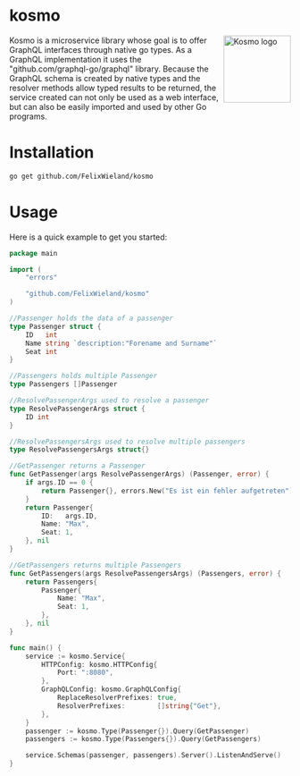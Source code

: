 # kosmo

<img src="https://i.ibb.co/MspV6Mh/logo.png" align="right"
     title="Kosmo logo" width="120">

Kosmo is a microservice library whose goal is to offer GraphQL interfaces through native go types. As a GraphQL implementation it uses the "github.com/graphql-go/graphql" library. Because the GraphQL schema is created by native types and the resolver methods allow typed results to be returned, the service created can not only be used as a web interface, but can also be easily imported and used by other Go programs.

# Installation
```sh
go get github.com/FelixWieland/kosmo
```

# Usage

Here is a quick example to get you started:

```go
package main

import (
	"errors"

	"github.com/FelixWieland/kosmo"
)

//Passenger holds the data of a passenger
type Passenger struct {
	ID   int
	Name string `description:"Forename and Surname"`
	Seat int
}

//Passengers holds multiple Passenger
type Passengers []Passenger

//ResolvePassengerArgs used to resolve a passenger
type ResolvePassengerArgs struct {
	ID int
}

//ResolvePassengersArgs used to resolve multiple passengers
type ResolvePassengersArgs struct{}

//GetPassenger returns a Passenger
func GetPassenger(args ResolvePassengerArgs) (Passenger, error) {
	if args.ID == 0 {
		return Passenger{}, errors.New("Es ist ein fehler aufgetreten")
	}
	return Passenger{
		ID:   args.ID,
		Name: "Max",
		Seat: 1,
	}, nil
}

//GetPassengers returns multiple Passengers
func GetPassengers(args ResolvePassengersArgs) (Passengers, error) {
	return Passengers{
		Passenger{
			Name: "Max",
			Seat: 1,
		},
	}, nil
}

func main() {
	service := kosmo.Service{
		HTTPConfig: kosmo.HTTPConfig{
			Port: ":8080",
		},
		GraphQLConfig: kosmo.GraphQLConfig{
			ReplaceResolverPrefixes: true,
			ResolverPrefixes:        []string{"Get"},
		},
	}
	passenger := kosmo.Type(Passenger{}).Query(GetPassenger)
	passengers := kosmo.Type(Passengers{}).Query(GetPassengers)

	service.Schemas(passenger, passengers).Server().ListenAndServe()
}

```
